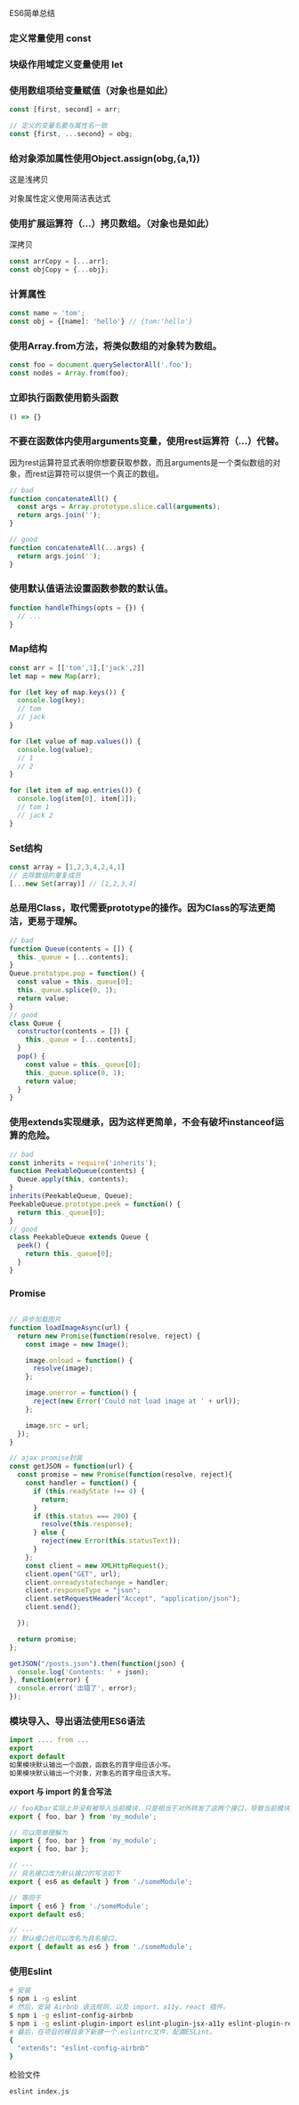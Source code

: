ES6简单总结

### 定义常量使用 const

### 块级作用域定义变量使用 let

### 使用数组项给变量赋值（对象也是如此）
```js 
const [first, second] = arr;

// 定义的变量名要与属性名一致
const {first, ...second} = obg;
```

### 给对象添加属性使用Object.assign(obg,{a,1})
这是浅拷贝

对象属性定义使用简洁表达式

### 使用扩展运算符（...）拷贝数组。（对象也是如此）
深拷贝
```js 
const arrCopy = [...arr];
const objCopy = {...obj};
```

### 计算属性

```js
const name = 'tom'; 
const obj = {[name]: 'hello'} // {tom:'hello'}
```

### 使用Array.from方法，将类似数组的对象转为数组。
```js 
const foo = document.querySelectorAll('.foo');
const nodes = Array.from(foo);
```

### 立即执行函数使用箭头函数
```js
() => {}
```

### 不要在函数体内使用arguments变量，使用rest运算符（...）代替。

因为rest运算符显式表明你想要获取参数，而且arguments是一个类似数组的对象，而rest运算符可以提供一个真正的数组。
```js 
// bad
function concatenateAll() {
  const args = Array.prototype.slice.call(arguments);
  return args.join('');
}

// good
function concatenateAll(...args) {
  return args.join('');
}
```

### 使用默认值语法设置函数参数的默认值。
```js 
function handleThings(opts = {}) {
  // ...
}
```

### Map结构

```js
const arr = [['tom',1],['jack',2]]
let map = new Map(arr);

for (let key of map.keys()) {
  console.log(key);
  // tom
  // jack
}

for (let value of map.values()) {
  console.log(value);
  // 1
  // 2
}

for (let item of map.entries()) {
  console.log(item[0], item[1]);
  // tom 1
  // jack 2
}
```

### Set结构

```js
const array = [1,2,3,4,2,4,1]
// 去除数组的重复成员
[...new Set(array)] // [1,2,3,4]
```


### 总是用Class，取代需要prototype的操作。因为Class的写法更简洁，更易于理解。
```js 
// bad
function Queue(contents = []) {
  this._queue = [...contents];
}
Queue.prototype.pop = function() {
  const value = this._queue[0];
  this._queue.splice(0, 1);
  return value;
}
// good
class Queue {
  constructor(contents = []) {
    this._queue = [...contents];
  }
  pop() {
    const value = this._queue[0];
    this._queue.splice(0, 1);
    return value;
  }
}
```

### 使用extends实现继承，因为这样更简单，不会有破坏instanceof运算的危险。
```js 
// bad
const inherits = require('inherits');
function PeekableQueue(contents) {
  Queue.apply(this, contents);
}
inherits(PeekableQueue, Queue);
PeekableQueue.prototype.peek = function() {
  return this._queue[0];
}
// good
class PeekableQueue extends Queue {
  peek() {
    return this._queue[0];
  }
}
```

### Promise

```js

// 异步加载图片
function loadImageAsync(url) {
  return new Promise(function(resolve, reject) {
    const image = new Image();

    image.onload = function() {
      resolve(image);
    };

    image.onerror = function() {
      reject(new Error('Could not load image at ' + url));
    };

    image.src = url;
  });
}

// ajax promise封装
const getJSON = function(url) {
  const promise = new Promise(function(resolve, reject){
    const handler = function() {
      if (this.readyState !== 4) {
        return;
      }
      if (this.status === 200) {
        resolve(this.response);
      } else {
        reject(new Error(this.statusText));
      }
    };
    const client = new XMLHttpRequest();
    client.open("GET", url);
    client.onreadystatechange = handler;
    client.responseType = "json";
    client.setRequestHeader("Accept", "application/json");
    client.send();

  });

  return promise;
};

getJSON("/posts.json").then(function(json) {
  console.log('Contents: ' + json);
}, function(error) {
  console.error('出错了', error);
});
```

### 模块导入、导出语法使用ES6语法
```js 
import .... from ...
export
export default
如果模块默认输出一个函数，函数名的首字母应该小写。
如果模块默认输出一个对象，对象名的首字母应该大写。
```
**export 与 import 的复合写法**
```js
// foo和bar实际上并没有被导入当前模块，只是相当于对外转发了这两个接口，导致当前模块不能直接使用foo和bar
export { foo, bar } from 'my_module';

// 可以简单理解为
import { foo, bar } from 'my_module';
export { foo, bar };

// ---
// 具名接口改为默认接口的写法如下
export { es6 as default } from './someModule';

// 等同于
import { es6 } from './someModule';
export default es6;

// ---
// 默认接口也可以改名为具名接口。
export { default as es6 } from './someModule';
```

### 使用Eslint
```bash
# 安装
$ npm i -g eslint
# 然后，安装 Airbnb 语法规则，以及 import、a11y、react 插件。
$ npm i -g eslint-config-airbnb
$ npm i -g eslint-plugin-import eslint-plugin-jsx-a11y eslint-plugin-react
# 最后，在项目的根目录下新建一个.eslintrc文件，配置ESLint。
{
  "extends": "eslint-config-airbnb"
}
```

检验文件

```bash
eslint index.js
```


